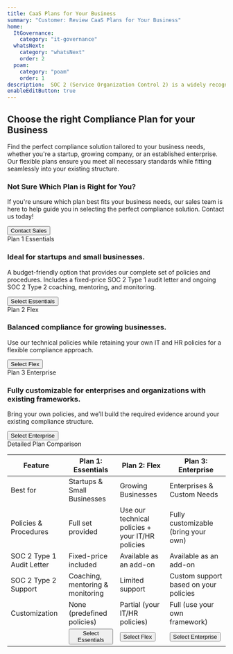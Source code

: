 ```yaml
---
title: CaaS Plans for Your Business
summary: "Customer: Review CaaS Plans for Your Business"
home:
  ItGovernance:
    category: "it-governance"
  whatsNext:
    category: "whatsNext"
    order: 2
  poam:
    category: "poam"
    order: 1
description:  SOC 2 (Service Organization Control 2) is a widely recognized framework designed to evaluate and enhance the security, availability, processing integrity, confidentiality, and privacy of service organizations. Choose the right compliance plan for your business.
enableEditButton: true
---
```


<div class="grow">
<section class="py-8 bg-white dark:bg-gray-900 lg:py-24 mt-6" id="soc2-plans">
  <div class="px-4 mx-auto max-w-8xl lg:px-4">
    <h2 class="mb-4 text-4xl font-bold text-gray-900 lg:font-extrabold lg:text-4xl lg:leading-snug dark:text-white lg:text-center 2xl:px-48">
      Choose the right Compliance Plan for your Business
    </h2>
    <p class="mb-10 text-lg font-normal text-gray-500 dark:text-gray-400 lg:text-center lg:text-xl lg:mb-16">
      Find the perfect compliance solution tailored to your business needs, whether you're a startup, growing company, or an established enterprise.<br />Our flexible plans ensure you meet all necessary standards while fitting seamlessly into your existing structure.
    </p>
    <div class="grid grid-cols-12 gap-8 bg-gray-50 dark:bg-gray-800 p-8 rounded-t-lg">
      <div class="col-span-12 xl:col-span-3 lg:col-span-6">
        <div class="block w-full p-5 border-gray-200 rounded-lg bg-gray-200 dark:border-gray-600 dark:bg-gray-700"><h3 class="mb-1 text-lg font-bold text-gray-900 dark:text-white">Not Sure Which Plan is Right for You?</h3>
                  <p class="mb-4 text-sm text-gray-500 dark:text-gray-400">If you're unsure which plan best fits your business needs, our sales team is here to help guide you in selecting the perfect compliance solution. Contact us today!</p>
          <a href="https://opsfolio.com/contact" target="_new">
          <button class="block w-full px-6 py-2 font-medium text-l text-center text-gray-900 bg-white border border-gray-200 rounded-lg dark:border-gray-600 dark:bg-gray-800 dark:text-white dark:hover:text-gray-100 hover:bg-gray-100 hover:text-gray-700 dark: dark:hover:bg-gray-700 focus:outline-none focus:z-10 focus:ring-2 focus:ring-gray-700 focus:text-gray-700" title="Contact Sales">Contact Sales</button></a></div>
      </div>
      <div class="col-span-12 xl:col-span-3 lg:col-span-6">
      <aside class="min-h-plan-1">
        <span
          class="block text-xl text-gray-900 dark:text-white"
          >Plan 1</span>
        <span
          class="block mb-4 text-3xl font-extrabold text-gray-900 dark:text-white"
          >Essentials</span
        >
        <h3 class="mb-1 text-lg font-bold text-gray-900 dark:text-white">
          Ideal for startups and small businesses.
        </h3>
        <p class="mb-4 text-sm text-gray-500 dark:text-gray-400">
          A budget-friendly option that provides our complete set of policies and procedures. Includes a fixed-price SOC 2 Type 1 audit letter and ongoing SOC 2 Type 2 coaching, mentoring, and monitoring.
        </p>
      </aside>
        <a href="/expectations/questionnaire/plan-1/general-information-evidence-collection.lhc-form.json/">
        <button
          class="items-center justify-center w-full px-6 py-2 mb-3 text-base font-medium text-center text-white bg-blue-700 dark:bg-blue-600 hover:bg-blue-800 rounded-lg focus:outline-none focus:ring-4 focus:ring-blue-300 dark:hover:bg-blue-700 md:mr-5 md:mb-0" title="Select Essentials"
        >
          Select Essentials</button></a>
      </div>
      <div class="col-span-12 xl:col-span-3 lg:col-span-6">
      <aside class="min-h-plan-1">
      <span
          class="block text-xl text-gray-900 dark:text-white"
          >Plan 2</span
        >
        <span class="block mb-4 text-3xl font-extrabold text-gray-900 dark:text-white"
          >Flex</span
        >
        <h3 class="mb-1 text-lg font-bold text-gray-900 dark:text-white">
          Balanced compliance for growing businesses.
        </h3>
        <p class="my-4 text-sm text-gray-500 dark:text-gray-400">
          Use our technical policies while retaining your own IT and HR policies for a flexible compliance approach.
        </p>
      </aside>        
        <a href="/expectations/questionnaire/plan-2/general-information-evidence-collection.lhc-form.json/">
        <button
          class="items-center justify-center w-full px-6 py-2 mb-3 text-base font-medium text-center text-white bg-purple-700 dark:bg-purple-600 hover:bg-purple-800 rounded-lg focus:outline-none focus:ring-4 focus:ring-purple-300 dark:hover:bg-purple-700 md:mr-5 md:mb-0" title="Select Flex"
        >
          Select Flex</button></a>
      </div>
      <div class="col-span-12 xl:col-span-3 lg:col-span-6">
      <aside class="min-h-plan-1">
      <span
          class="block text-xl text-gray-900 dark:text-white"
          >Plan 3</span
        >
        <span
          class="block mb-4 text-3xl font-extrabold text-gray-900 dark:text-white"
          >Enterprise</span>
        <h3 class="mb-1 text-lg font-bold text-gray-900 dark:text-white">
          Fully customizable for enterprises and organizations with existing frameworks.
        </h3>
        <p class="mb-4 text-sm text-gray-500 dark:text-gray-400">
          Bring your own policies, and we’ll build the required evidence around your existing compliance structure.
        </p>
      </aside>        
        <a href="/expectations/questionnaire/plan-3/general-information-evidence-collection.lhc-form.json/">
        <button
          class="items-center justify-center w-full px-6 py-2 mb-3 text-base font-medium text-center text-white bg-pink-700 dark:bg-pink-600 hover:bg-pink-800 rounded-lg focus:outline-none focus:ring-4 focus:ring-pink-300 dark:hover:bg-pink-700 md:mr-5 md:mb-0" title="Select Enterprise"
        >
          Select Enterprise</button></a>
      </div>
    </div>

  <div>
  <div class="py-8 text-3xl font-bold text-gray-700 dark:text-gray-600 lg:text-center lg:text-xl">Detailed Plan Comparison</div>
    <table class="min-w-full table-auto border-collapse text-sm text-left text-gray-700 table-border-plan">
    <thead class="text-gray-900 bg-gray-100 dark:bg-gray-800  dark:text-white">
    <tr class="bg-gray-100">
    <th class="px-4 py-3 font-normal text-xl">Feature</th>
    <th class="px-4 py-3 font-bold text-xl">Plan 1: Essentials</th>
    <th class="px-4 py-3 font-bold text-xl">Plan 2: Flex</th> 
    <th class="px-4 py-3 font-bold text-xl">Plan 3: Enterprise</th>
    </tr>
    </thead>
    <tbody class="divide-y divide-gray-200">
      <tr class="text-sm text-gray-700  gap-x-16">
        <td class="px-4 py-3 text-gray-500 dark:text-gray-400 font-bold">Best for</td>
        <td class="px-4 py-3 text-gray-500 dark:text-gray-400">Startups & Small Businesses</td>
        <td class="px-4 py-3 text-gray-500 dark:text-gray-400">Growing Businesses</td>
        <td class="px-4 py-3 text-gray-500 dark:text-gray-400">Enterprises & Custom Needs</td>
      </tr>
      <tr class="bg-gray-100">
        <td class="px-4 py-3 text-gray-500 dark:text-gray-400 bg-gray-100">Policies & Procedures</td>
        <td class="px-4 py-3 text-green-500 font-medium bg-gray-100">Full set provided</td>
        <td class="px-4 py-3 text-blue-500 font-medium bg-gray-100">Use our technical policies + <br />your IT/HR policies</td>
        <td class="px-4 py-3 text-red-500 font-medium bg-gray-100">Fully customizable (bring your own)</td>
      </tr>
      <tr>
        <td class="px-4 py-3 text-gray-500 dark:text-gray-400">SOC 2 Type 1 Audit Letter</td>
        <td class="px-4 py-3 text-gray-500 dark:text-gray-400">Fixed-price included</td>
        <td class="px-4 py-3 text-gray-500 dark:text-gray-400">Available as an add-on</td>
        <td class="px-4 py-3 text-gray-500 dark:text-gray-400">Available as an add-on</td>
      </tr>
      <tr>
        <td class="px-4 py-3 text-gray-500 dark:text-gray-400">SOC 2 Type 2 Support</td>
        <td class="px-4 py-3 text-gray-500 dark:text-gray-400">Coaching, mentoring & <br />monitoring</td>
        <td class="px-4 py-3 text-gray-500 dark:text-gray-400">Limited support</td>
        <td class="px-4 py-3 text-gray-500 dark:text-gray-400">Custom support based on your policies</td>
      </tr>
      <tr>
        <td class="px-4 py-3 text-gray-500 dark:text-gray-400">Customization</td>
        <td class="px-4 py-3 text-gray-500 dark:text-gray-400">None (predefined policies)</td>
        <td class="px-4 py-3 text-gray-500 dark:text-gray-400">Partial (your IT/HR policies)</td>
        <td class="px-4 py-3 text-gray-500 dark:text-gray-400">Full (use your own framework)</td>
      </tr>
      <tr>
        <td class="bg-gray-50 dark:bg-gray-800"><div class="p-6"></div></td>
        <td class="bg-gray-50 dark:bg-gray-800 text-center">
        <div class="py-6">
        <button class="btn-plan items-center justify-center px-6 py-2 mb-3 text-base font-medium text-center text-white bg-blue-700 dark:bg-blue-600 hover:bg-blue-800 rounded-lg focus:outline-none focus:ring-4 focus:ring-blue-300 dark:hover:bg-blue-700 md:mr-5 md:mb-0">Select Essentials</button>
        </div>
        </td>
        <td class="bg-gray-50 dark:bg-gray-800">
        <div class="py-6">
        <button class="btn-plan items-center justify-center px-6 py-2 mb-3 text-base font-medium text-center text-white bg-purple-700 dark:bg-purple-600 hover:bg-purple-800 rounded-lg focus:outline-none focus:ring-4 focus:ring-purple-300 dark:hover:bg-purple-700 md:mr-5 md:mb-0">Select Flex</button>
        </div>
        </td>
        <td class="bg-gray-50 dark:bg-gray-800">
        <div class="py-6">
        <button class="btn-plan items-center justify-center px-6 py-2 mb-3 text-base font-medium text-center text-white bg-pink-700 dark:bg-pink-600 hover:bg-pink-800 rounded-lg focus:outline-none focus:ring-4 focus:ring-pink-300 dark:hover:bg-pink-700 md:mr-5 md:mb-0">Select Enterprise</button>
        </div>
        </td>
      </tr>
    </tbody>
    </table>
  </div>
    